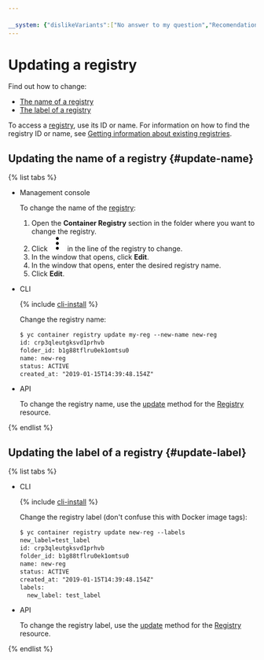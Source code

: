 ```yaml
---

__system: {"dislikeVariants":["No answer to my question","Recomendations didn't help","The content doesn't match title","Other"]}
---
```

# Updating a registry

Find out how to change:

- [The name of a registry](#update-name)
- [The label of a registry](#update-label)

To access a [registry](../../concepts/registry.md), use its ID or name. For information on how to find the registry ID or name, see [Getting information about existing registries](registry-list.md).

## Updating the name of a registry {#update-name}

{% list tabs %}

- Management console

  To change the name of the [registry](../../concepts/registry.md):
  1. Open the **Container Registry** section in the folder where you want to change the registry.
  1. Click ![image](../../../_assets/vertical-ellipsis.svg) in the line of the registry to change.
  1. In the window that opens, click **Edit**.
  1. In the window that opens, enter the desired registry name.
  1. Click **Edit**.

- CLI

  {% include [cli-install](../../../_includes/cli-install.md) %}

  Change the registry name:

  ```
  $ yc container registry update my-reg --new-name new-reg
  id: crp3qleutgksvd1prhvb
  folder_id: b1g88tflru0ek1omtsu0
  name: new-reg
  status: ACTIVE
  created_at: "2019-01-15T14:39:48.154Z"
  ```

- API

  To change the registry name, use the [update](../../api-ref/Registry/update.md) method for the [Registry](../../api-ref/Registry/) resource.

{% endlist %}

## Updating the label of a registry {#update-label}

{% list tabs %}

- CLI

  {% include [cli-install](../../../_includes/cli-install.md) %}

  Change the registry label (don't confuse this with Docker image tags):

  ```
  $ yc container registry update new-reg --labels new_label=test_label
  id: crp3qleutgksvd1prhvb
  folder_id: b1g88tflru0ek1omtsu0
  name: new-reg
  status: ACTIVE
  created_at: "2019-01-15T14:39:48.154Z"
  labels:
    new_label: test_label
  ```

- API

  To change the registry label, use the [update](../../api-ref/Registry/update.md) method for the [Registry](../../api-ref/Registry/) resource.

{% endlist %}